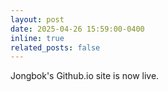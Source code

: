 ```yaml
---
layout: post
date: 2025-04-26 15:59:00-0400
inline: true
related_posts: false
---
```


Jongbok's Github.io site is now live.
